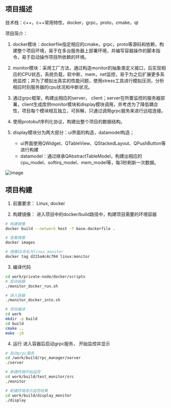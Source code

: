 ## 项目描述


技术栈：c++，c++常用特性，docker，grpc，proto，cmake，qt

项目简介：

1. docker模块：dockerfile指定相应的cmake，grpc，proto等源码和依赖，构建整个项目环境，易于在多台服务器上部署环境，并编写容器操作的脚本指令，易于启动操作项目所依赖的环境。

2. monitor模块：采用工厂方法，通过构造monitor的抽象类定义接口，后实现相应的CPU状态，系统负载，软中断，mem，net监控，易于为之后扩展更多系统监控；并为了模拟出真实的性能问题，使用stress工具进行模拟压测，分析相应时刻服务器的cpu状况和中断状况。

3. 通过grpc框架，构建出相应的server， client；server在所要监控的服务器部署，client生成库供monitor模块和display模块调用，并考虑为了降低耦合性，项目每个模块相互独立，可拆解，只通过调用grpc服务来进行远程连接。

4. 使用protobuf序列化协议，构建出整个项目的数据结构。

5. display模块分为两大部分：ui界面的构造，datamodel构造；

	- ui界面使用QWidget、QTableView、QStackedLayout、QPushButton等进行构建
	- datamodel：通过继承QAbstractTableModel，构建出相应的cpu_model、softirq_model、mem_model等，每3秒刷新一次数据。

![image](https://github.com/user-attachments/assets/b0e32b6d-3d12-4c19-9228-26b28fcb50be)


## 项目构建

1. 前置要求：
	Linux, docker

2. 构建镜像：
	进入项目中的docker/build路径中，构建项目需要的环境容器
```Bash
# 构建镜像
docker build --network host -f base.dockerfile .

# 查看镜像
docker images

# 镜像ID命名为linux_monitor
docker tag d215a4c4c704 linux:monitor
```

3. 编译代码
```bash
cd work/private-node/docker/scripts
# 启动容器
./monitor_docker_run.sh

# 进入容器
./monitor_docker_into.sh

# 项目编译
cd work
mkdir -p build
cd build
cmake ..
make -j8
```

4. 运行
	进入容器后启动grpc服务， 开始监控并显示
```bash
# 启动grpc服务
cd /work/build/rpc_manager/server
./server

# 新建终端开始监控
cd work/build/test_monitor/src
./monitor

# 新建终端显示监控结果
cd work/build/display_monitor 
./display
```


